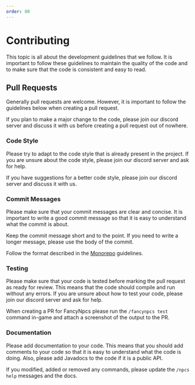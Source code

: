 ```yaml
---
order: 80
---
```

# Contributing

This topic is all about the development guidelines that we follow. It is important to follow these
guidelines to maintain the quality of the code and to make sure that the code is consistent and easy to read.

## Pull Requests

Generally pull requests are welcome. However, it is important to follow the guidelines below when creating a pull
request.

If you plan to make a major change to the code, please join our discord server and discuss it with us before creating a
pull request out of nowhere.

### Code Style

Please try to adapt to the code style that is already present in the project. If you are unsure about the code style,
please join our discord server and ask for help.

If you have suggestions for a better code style, please join our discord server and discuss it with us.

### Commit Messages

Please make sure that your commit messages are clear and concise. It is important to write a good commit message so that
it is easy to understand what the commit is about.

Keep the commit message short and to the point. If you need to write a longer message, please use the body of the
commit.

Follow the format described in the [Monorepo](monorepo.md) guidelines.

### Testing

Please make sure that your code is tested before marking the pull request as ready for review. This means that the code
should compile and run without any errors. If you are unsure about how to test your code, please join our discord server
and ask for help.

When creating a PR for FancyNpcs please run the `/fancynpcs test` command in-game and attach a screenshot of the output
to the PR.

### Documentation

Please add documentation to your code. This means that you should add comments to your code so that it is easy
to understand what the code is doing. Also, please add Javadocs to the code if it is a public API.

If you modified, added or removed any commands, please update the `/npcs help` messages and the docs.